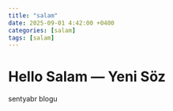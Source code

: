 ```yaml
---
title: "salam"
date: 2025-09-01 4:42:00 +0400
categories: [salam]
tags: [salam]
---
```


# Hello Salam — Yeni Söz

sentyabr blogu


